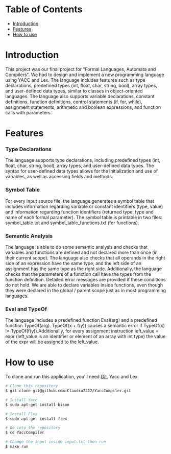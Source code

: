 
# Table of Contents

- [Introduction](#introduction)
- [Features](#features)
- [How to use](#how-to-use)




# Introduction

This project was our final project for "Formal Languages, Automata and Compilers". We had to design and implement a new programming language using YACC and Lex. The language includes features such as type declarations, predefined types (int, float, char, string, bool), array types, and user-defined data types, similar to classes in object-oriented languages. The language also supports variable declarations, constant definitions, function definitions, control statements (if, for, while), assignment statements, arithmetic and boolean expressions, and function calls with parameters.


# Features

### Type Declarations
The language supports type declarations, including predefined types (int, float, char, string, bool), array types, and user-defined data types. The syntax for user-defined data types allows for the initialization and use of variables, as well as accessing fields and methods.


### Symbol Table
For every input source file, the language generates a symbol table that includes information regarding variable or constant identifiers (type, value) and information regarding function identifiers (returned type, type and name of each formal parameter). The symbol table is printable in two files: symbol_table.txt and symbol_table_functions.txt (for functions).

### Semantic Analysis
The language is able to do some semantic analysis and checks that variables and functions are defined and not declared more than once (in their current scope). The language also checks that all operands in the right side of an expression have the same type, and the left side of an assignment has the same type as the right side. Additionally, the language checks that the parameters of a function call have the types from the function definition. Detailed error messages are provided if these conditions do not hold. We are able to declare variables inside functions, even though they were declared in the global / parent scope just as in most programming languages.

### Eval and TypeOf
The language includes a predefined function Eval(arg) and a predefined function TypeOf(arg). TypeOf(x + f(y)) causes a semantic error if TypeOf(x) != TypeOf(f(y)).Additionally, for every assignment instruction left_value = expr (left_value is an identifier or element of an array with int type) the value of the expr will be assigned to the left_value.


# How to use

To clone and run this application, you'll need [Git](https://git-scm.com), Yacc and Lex.

```bash
# Clone this repository
$ git clone git@github.com:Claudiu2222/YaccCompiler.git

# Install Yacc
$ sudo apt-get install bison

# Install Flex
$ sudo apt-get install flex

# Go into the repository
$ cd YaccCompiler

# Change the input inside input.txt then run
$ make run
```

